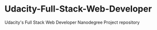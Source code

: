 # Udacity-Full-Stack-Web-Developer
Udacity's Full Stack Web Developer Nanodegree Project repository
